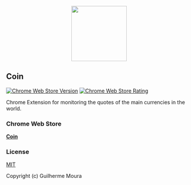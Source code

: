 <p align="center">
  <img
    style="object: contain; height: 150px"
    src="https://i.imgur.com/GJB4zvu.png"
  />
</p>

## Coin

[![Chrome Web Store Version](https://img.shields.io/chrome-web-store/v/meebfpmdedodccopjbkcihiecpmiljml.svg?style=for-the-badge)](https://chrome.google.com/webstore/detail/coin/meebfpmdedodccopjbkcihiecpmiljml)
[![Chrome Web Store Rating](https://img.shields.io/chrome-web-store/stars/meebfpmdedodccopjbkcihiecpmiljml.svg?color=%23D7B02C&style=for-the-badge)](https://chrome.google.com/webstore/detail/coin/meebfpmdedodccopjbkcihiecpmiljml)

Chrome Extension for monitoring the quotes of the main currencies in the world.

### Chrome Web Store

[**Coin**](https://chrome.google.com/webstore/detail/coin/meebfpmdedodccopjbkcihiecpmiljml)

### License

[MIT](https://github.com/glhrmoura/coin/blob/main/LICENSE)

Copyright (c) Guilherme Moura
